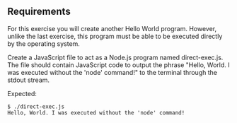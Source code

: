 ## Requirements
For this exercise you will create another Hello World program. However, unlike the last exercise, this program must be able to be executed directly by the operating system.

Create a JavaScript file to act as a Node.js program named direct-exec.js. The file should contain JavaScript code to output the phrase "Hello, World. I was executed without the 'node' command!" to the terminal through the stdout stream.

Expected:

    $ ./direct-exec.js
    Hello, World. I was executed without the 'node' command!
